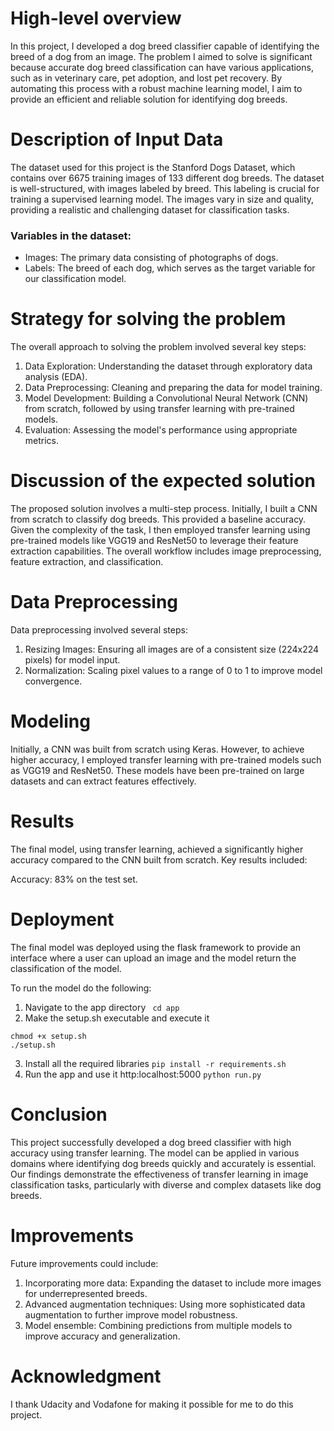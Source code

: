 # High-level overview
In this project, I developed a dog breed classifier capable of identifying the breed of a dog from an image. The problem I aimed to solve is significant because accurate dog breed classification can have various applications, such as in veterinary care, pet adoption, and lost pet recovery. By automating this process with a robust machine learning model, I aim to provide an efficient and reliable solution for identifying dog breeds.

# Description of Input Data
The dataset used for this project is the Stanford Dogs Dataset, which contains over 6675 training images of 133 different dog breeds. The dataset is well-structured, with images labeled by breed. This labeling is crucial for training a supervised learning model. The images vary in size and quality, providing a realistic and challenging dataset for classification tasks.

### Variables in the dataset:

- Images: The primary data consisting of photographs of dogs.
- Labels: The breed of each dog, which serves as the target variable for our classification model.

# Strategy for solving the problem
The overall approach to solving the problem involved several key steps:

1. Data Exploration: Understanding the dataset through exploratory data analysis (EDA).
2. Data Preprocessing: Cleaning and preparing the data for model training.
3. Model Development: Building a Convolutional Neural Network (CNN) from scratch, followed by using transfer learning with pre-trained models.
4. Evaluation: Assessing the model's performance using appropriate metrics.

# Discussion of the expected solution
The proposed solution involves a multi-step process. Initially, I built a CNN from scratch to classify dog breeds. This provided a baseline accuracy. Given the complexity of the task, I then employed transfer learning using pre-trained models like VGG19 and ResNet50 to leverage their feature extraction capabilities. The overall workflow includes image preprocessing, feature extraction, and classification.


# Data Preprocessing
Data preprocessing involved several steps:

1. Resizing Images: Ensuring all images are of a consistent size (224x224 pixels) for model input.
2. Normalization: Scaling pixel values to a range of 0 to 1 to improve model convergence.

# Modeling
Initially, a CNN was built from scratch using Keras. However, to achieve higher accuracy, I employed transfer learning with pre-trained models such as VGG19 and ResNet50. These models have been pre-trained on large datasets and can extract features effectively.

# Results
The final model, using transfer learning, achieved a significantly higher accuracy compared to the CNN built from scratch. Key results included:

Accuracy: 83% on the test set.

# Deployment
The final model was deployed using the flask framework to provide an interface where a user can upload an image and the model return the classification of the model.

To run the model do the following:
1. Navigate to the app directory
` cd app`
2. Make the setup.sh executable and execute it
```
chmod +x setup.sh
./setup.sh
```
3. Install all the required libraries
`pip install -r requirements.sh`
4. Run the app and use it http:localhost:5000
`python run.py`

# Conclusion 
This project successfully developed a dog breed classifier with high accuracy using transfer learning. The model can be applied in various domains where identifying dog breeds quickly and accurately is essential. Our findings demonstrate the effectiveness of transfer learning in image classification tasks, particularly with diverse and complex datasets like dog breeds.



# Improvements
Future improvements could include:

1. Incorporating more data: Expanding the dataset to include more images for underrepresented breeds.
2. Advanced augmentation techniques: Using more sophisticated data augmentation to further improve model robustness.
3. Model ensemble: Combining predictions from multiple models to improve accuracy and generalization.

# Acknowledgment
I thank Udacity and Vodafone for making it possible for me to do this project.

